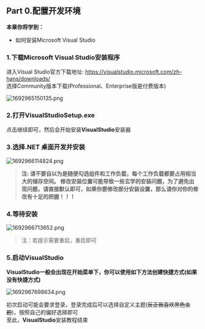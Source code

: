 ## **Part 0.配置开发环境**​

**本章你将学到：**  

* 如何安装Microsoft Visual Studio

### **1.下载**Microsoft Visual Studio安装程序​

进入Visual Studio官方下载地址: <https://visualstudio.microsoft.com/zh-hans/downloads/>  
选择Community版本下载\(Professional、Enterprise版是付费版本\)  
  

![1692965150135.png](https://attachment.bbstr.net/forum/2023/08/6471_1ebf065ce18f856eee0487e85496500d.png "1692965150135.png")

  
  

### **2.打开VisualStudioSetup.exe**​

点击继续即可，然后会开始安装**VisualStudio**安装器  

### **3.选择.NET 桌面开发并安装**​


![1692966114824.png](https://attachment.bbstr.net/forum/2023/08/6474_39400d8a242d19563d0e25b023464415.png "1692966114824.png")
 

> **注: 请不要自以为是随便勾选组件和工作负载，每个工作负载都要占用相当大的储存空间。 修改安装位置可能导致一些****玄学****的安装问题，为了避免出现问题，请直接默认即可，如果你要修改部分安装设置，那么请你对你的修改有十足的把握！！！**

  

### **4.等待安装**​

![1692966713652.png](https://attachment.bbstr.net/forum/2023/08/6475_f80dc35acf469e8d4dd612963338c317.png "1692966713652.png")

  
  

> 注：若提示需要重启，重启即可

### **5.启动**VisualStudio

**VisualStudio一般会出现在开始菜单下，你可以使用如下方法创建快捷方式\(如果没有快捷方式\)**  

![1692967698634.png](https://attachment.bbstr.net/forum/2023/08/6476_9620982f91a831420e1f690259f1bb40.png "1692967698634.png")

  
初次启动可能会要求登录，登录完成后可以选择自定义主题\(~~反正我喜欢黑色主题~~\)，按照自己的偏好选择即可  
至此，**VisualStudio**安装教程结束
